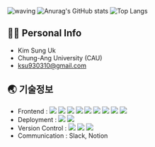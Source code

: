 ![waving](https://capsule-render.vercel.app/api?type=waving&height=150&text=KimSungUk&fontAlign=23&fontAlignY=40&color=gradient)
![Anurag's GitHub stats](https://github-readme-stats-sand-six-91.vercel.app/api?username=ksu930&show_icons=true&count_private=true&line_height=24&theme=dracula&hide=stars)
![Top Langs](https://github-readme-stats-sand-six-91.vercel.app/api/top-langs/?username=ksu930&layout=compact&theme=dracula)

## 🙋‍♂️ Personal Info
- Kim Sung Uk
- Chung-Ang University (CAU)
- ksu930310@gmail.com

## :earth_asia: 기술정보
- Frontend : <span><img src="https://img.shields.io/badge/HTML-e34f26?style=flat&logo=html5&logoColor=white"/></span>
<span><img src="https://img.shields.io/badge/CSS-1572b6?style=flat&logo=css3&logoColor=white"/></span>
<span><img src="https://img.shields.io/badge/JavaScript-dbab09?style=flat&logo=javascript&logoColor=white"/></span>
<span><img src="https://img.shields.io/badge/React-61dafb?style=flat&logo=react&logoColor=white"/></span>
<span><img src="https://img.shields.io/badge/Redux-764abc?style=flat&logo=redux&logoColor=white"/></span>
<span><img src="https://img.shields.io/badge/ReactQuery-000000?style=flat&logo=React-Query&logoColor=white"/></span>
<span><img src="https://img.shields.io/badge/Recoil-3474DE?style=flat&logo=next-dot-js&logoColor=white"/></span>
<span><img src="https://img.shields.io/badge/styled-components-7952B3?style=flat&logo=styled-components&logoColor=white"/></span>
<span><img src="https://img.shields.io/badge/Axios-06B6D4?style=flat&logo=Axios&logoColor=white"/></span><br/>
- Deployment : <span><img src="https://img.shields.io/badge/AWS-232f3e?style=flat&logo=amazon-aws&logoColor=white"/></span>
<span><img src="https://img.shields.io/badge/Vercel-000000?style=flat&logo=vercel&logoColor=white"/></span>
- Version Control : <span><img src="https://img.shields.io/badge/Git-f05032?style=flat&logo=git&logoColor=white"/></span>
<span><img src="https://img.shields.io/badge/GitHub-181717?style=flat&logo=github&logoColor=white"/></span>
<span><img src="https://img.shields.io/badge/Bitbucket-0052cc?style=flat&logo=bitbucket&logoColor=white"/></span><br/>
- Communication : Slack, Notion
